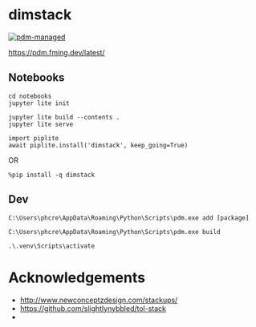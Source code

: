 # dimstack

[![pdm-managed](https://img.shields.io/badge/pdm-managed-blueviolet)](https://pdm.fming.dev)

https://pdm.fming.dev/latest/

## Notebooks

```
cd notebooks
jupyter lite init

jupyter lite build --contents .
jupyter lite serve
```

```
import piplite
await piplite.install('dimstack', keep_going=True)
```

OR

```
%pip install -q dimstack
```

## Dev

`C:\Users\phcre\AppData\Roaming\Python\Scripts\pdm.exe add [package]`

`C:\Users\phcre\AppData\Roaming\Python\Scripts\pdm.exe build`

```
.\.venv\Scripts\activate
```

# Acknowledgements

- http://www.newconceptzdesign.com/stackups/
- https://github.com/slightlynybbled/tol-stack
-
